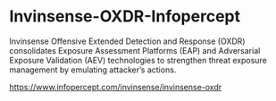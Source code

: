 # Invinsense-OXDR-Infopercept
Invinsense Offensive Extended Detection and Response (OXDR) consolidates Exposure Assessment Platforms (EAP) and Adversarial Exposure Validation (AEV) technologies to strengthen threat exposure management by emulating attacker’s actions.  

https://www.infopercept.com/invinsense/invinsense-oxdr
